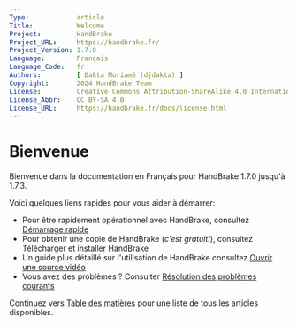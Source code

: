 ```yaml
---
Type:            article
Title:           Welcome
Project:         HandBrake
Project_URL:     https://handbrake.fr/
Project_Version: 1.7.0
Language:        Français
Language_Code:   fr
Authors:         [ Dakta Moriamé (djdakta) ]
Copyright:       2024 HandBrake Team
License:         Creative Commons Attribution-ShareAlike 4.0 International
License_Abbr:    CC BY-SA 4.0
License_URL:     https://handbrake.fr/docs/license.html
---
```


Bienvenue
=======

Bienvenue dans la documentation en Français pour HandBrake 1.7.0 jusqu'à 1.7.3.

Voici quelques liens rapides pour vous aider à démarrer:

- Pour être rapidement opérationnel avec HandBrake, consultez [Démarrage rapide](introduction/quick-start.html)
- Pour obtenir une copie de HandBrake (*c'est gratuit!*), consultez [Télécharger et installer HandBrake](get-handbrake/download-and-install.html)
- Un guide plus détaillé sur l'utilisation de HandBrake consultez [Ouvrir une source vidéo](workflow/open-video-source.html)
- Vous avez des problèmes ? Consulter [Résolution des problèmes courants](help/troubleshooting-common-issues.html)

Continuez vers [Table des matières](table-of-contents.html) pour une liste de tous les articles disponibles.

